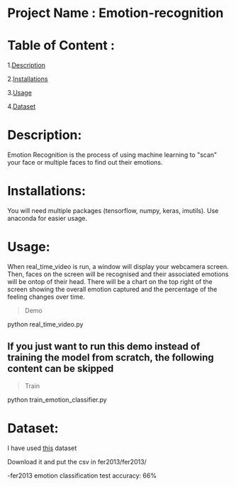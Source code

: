 # Project Name : Emotion-recognition
# Table of Content :
1.[Description](#p1)

2.[Installations](#p2)

3.[Usage](#p3)

4.[Dataset](#p4)


<a id="p1"></a>
# Description:

Emotion Recognition is the process of using machine learning to "scan" your face or multiple faces to find out their emotions.


<a id="p2"></a>
# Installations:

You will need multiple packages (tensorflow, numpy, keras, imutils). Use anaconda for easier usage.

<a id="p3"></a>
# Usage:

When real_time_video is run, a window will display your webcamera screen. Then, faces on the screen will be recognised and their associated emotions will be ontop of their head.
There will be a chart on the top right of the screen showing the overall emotion captured and the percentage of the feeling changes over time.

> Demo

python real_time_video.py

## If you just want to run this demo instead of training the model from scratch, the following content can be skipped
> Train

python train_emotion_classifier.py


<a id="p4"></a>
# Dataset:

I have used [this](https://www.kaggle.com/c/3364/download-all) dataset

Download it and put the csv in fer2013/fer2013/

-fer2013 emotion classification test accuracy: 66%
